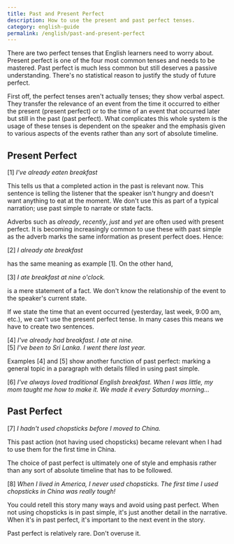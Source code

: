 ```yaml
---
title: Past and Present Perfect
description: How to use the present and past perfect tenses.
category: english-guide
permalink: /english/past-and-present-perfect
---
```


There are two perfect tenses that English learners need to worry about. Present perfect is one of the four most common tenses and needs to be mastered. Past perfect is much less common but still deserves a passive understanding. There's no statistical reason to justify the study of future perfect.

First off, the perfect tenses aren't actually tenses; they show verbal aspect. They transfer the relevance of an event from the time it occurred to either the present (present perfect) or to the time of an event that occurred later but still in the past (past perfect). What complicates this whole system is the usage of these tenses is dependent on the speaker and the emphasis given to various aspects of the events rather than any sort of absolute timeline.

## Present Perfect

[1] *I've already eaten breakfast*

This tells us that a completed action in the past is relevant now. This sentence is telling the listener that the speaker isn't hungry and doesn't want anything to eat at the moment. We don't use this as part of a typical narration; use past simple to narrate or state facts.

Adverbs such as *already*, *recently*, *just* and *yet* are often used with present perfect. It is becoming increasingly common to use these with past simple as the adverb marks the same information as present perfect does. Hence:

[2] *I already ate breakfast*

has the same meaning as example [1]. On the other hand,

[3] *I ate breakfast at nine o'clock.*

is a mere statement of a fact. We don't know the relationship of the event to the speaker's current state.

If we state the time that an event occurred (yesterday, last week, 9:00 am, etc.), we can't use the present perfect tense. In many cases this means we have to create two sentences.

[4] *I've already had breakfast. I ate at nine.*  
[5] *I've been to Sri Lanka. I went there last year.*  

Examples [4] and [5] show another function of past perfect: marking a general topic in a paragraph with details filled in using past simple.

[6] *I've always loved traditional English breakfast. When I was little, my mom taught me how to make it. We made it every Saturday morning...*

## Past Perfect

[7] *I hadn't used chopsticks before I moved to China.*

This past action (not having used chopsticks) became relevant when I had to use them for the first time in China.

The choice of past perfect is ultimately one of style and emphasis rather than any sort of absolute timeline that has to be followed.

[8] *When I lived in America, I never used chopsticks. The first time I used chopsticks in China was really tough!*

You could retell this story many ways and avoid using past perfect. When not using chopsticks is in past simple, it's just another detail in the narrative. When it's in past perfect, it's important to the next event in the story.

Past perfect is relatively rare. Don't overuse it.
